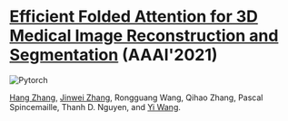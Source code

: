 # [Efficient Folded Attention for 3D Medical Image Reconstruction and Segmentation](https://arxiv.org/abs/2009.05576) (AAAI'2021)
![Pytorch](https://img.shields.io/badge/Implemented%20in-Pytorch-red.svg) <br>

[Hang Zhang](https://tinymilky.github.io/), [Jinwei Zhang](https://scholar.google.com/citations?user=fdnjWmUAAAAJ&hl=en), Rongguang Wang, Qihao Zhang, Pascal Spincemaille, Thanh D. Nguyen, and [Yi Wang](http://pre.weill.cornell.edu/mri/).
